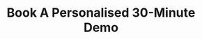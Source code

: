 ---
templateKey: book-demo
title: Book A Personalised 30-Minute Demo
description: Chattermill helps make your customers happy and your teams more efficient.
details:
  logo: '../images/logo-text.svg'
  title: Chattermill helps make your customers happy and your teams more efficient.
  upTitle: Book a demo
  subTitle: Our CX experts are excited to show you how.
  brandsSection:
    title: Trusted by the world’s best customer-obesessed brands
    brands:
      - {
        alt: Hello Fresh Logo,
        logo: ../images/hellofresh-logo.png,
      }
      - {
        alt: Get Your Guide,
        logo: ../images/getyourguide-logo.svg,
      }
      - {
        alt: Wise Logo,
        logo: ../images/wise.svg,
      }
      - {
        alt: Just Eat Logo,
        logo: ../images/just-eat-logo.svg,
      }
      - {
        alt: Uber Logo,
        logo: ../images/uber-logo.svg,
      }
      - {
        alt: Trainline Logo,
        logo: ../images/trainline-text.svg,
      }
form:
  background: ../images/get-demo-bg.png
  title: Get a personalised 30 minute demo
  button:
    text: Get started
  fields:
    - {
      label: First name,
      id: firstname,
      type: text
    }
    - {
      label: Last name,
      id: lastname,
      type: text
    }
    - {
      label: Company,
      id: company,
      type: text
    }
    - {
      label: Job title,
      id: jobtitle,
      type: text
    }
    - {
      label: Work email,
      id: email,
      type: email
    }
---